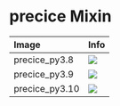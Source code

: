 
# precice Mixin

| Image  | Info |
| :----- | :--- |
| precice_py3.8 | [![](https://img.shields.io/docker/pulls/pymor/precice_py3.8.svg)](https://hub.docker.com/repository/docker/pymor/precice_py3.8 "precice mixin") |
| precice_py3.9 | [![](https://img.shields.io/docker/pulls/pymor/precice_py3.9.svg)](https://hub.docker.com/repository/docker/pymor/precice_py3.9 "precice mixin") |
| precice_py3.10 | [![](https://img.shields.io/docker/pulls/pymor/precice_py3.10.svg)](https://hub.docker.com/repository/docker/pymor/precice_py3.10 "precice mixin") |
